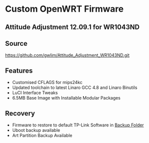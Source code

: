 Custom OpenWRT Firmware
=======================

Attitude Adjustment 12.09.1 for WR1043ND
----------------------------------------

Source
------

https://github.com/gwlim/Attitude_Adjustment_WR1043ND.git

Features
--------

* Customised CFLAGS for mips24kc
* Updated toolchain to latest Linaro GCC 4.8 and Linaro Binutils
* LuCI Interface Tweaks
* 6.5MB Base Image with Installable Modular Packages

Recovery
--------

* Firmware to restore to default TP-Link Software in [Backup Folder](https://github.com/gwlim/Openwrt_Firmware/tree/master/TP-Link_TL-WR1043ND/BackUp_Image)
* Uboot backup available
* Art Partition Backup Available
